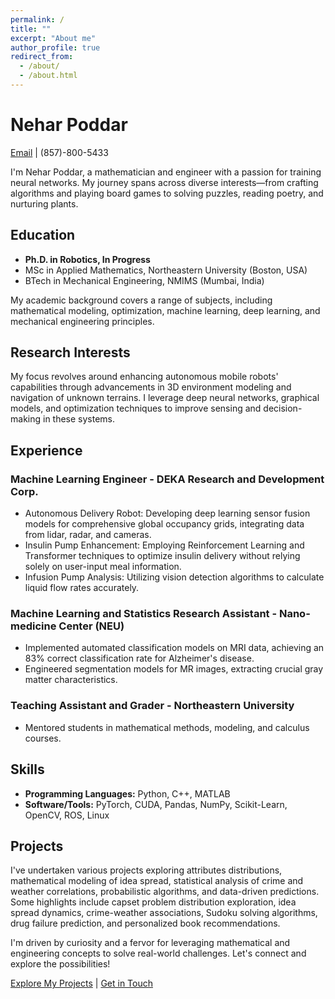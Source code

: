 ```yaml
---
permalink: /
title: ""
excerpt: "About me"
author_profile: true
redirect_from: 
  - /about/
  - /about.html
---
```

# Nehar Poddar
[Email](mailto:poddar.nehar@gmail.com) | (857)-800-5433 

I'm Nehar Poddar, a mathematician and engineer with a passion for training neural networks. My journey spans across diverse interests—from crafting algorithms and playing board games to solving puzzles, reading poetry, and nurturing plants.

## Education
- **Ph.D. in Robotics, In Progress**
- MSc in Applied Mathematics, Northeastern University (Boston, USA)
- BTech in Mechanical Engineering, NMIMS (Mumbai, India)

My academic background covers a range of subjects, including mathematical modeling, optimization, machine learning, deep learning, and mechanical engineering principles.

## Research Interests
My focus revolves around enhancing autonomous mobile robots' capabilities through advancements in 3D environment modeling and navigation of unknown terrains. I leverage deep neural networks, graphical models, and optimization techniques to improve sensing and decision-making in these systems.

## Experience
### Machine Learning Engineer - DEKA Research and Development Corp.
- Autonomous Delivery Robot: Developing deep learning sensor fusion models for comprehensive global occupancy grids, integrating data from lidar, radar, and cameras.
- Insulin Pump Enhancement: Employing Reinforcement Learning and Transformer techniques to optimize insulin delivery without relying solely on user-input meal information.
- Infusion Pump Analysis: Utilizing vision detection algorithms to calculate liquid flow rates accurately.

### Machine Learning and Statistics Research Assistant - Nano-medicine Center (NEU)
- Implemented automated classification models on MRI data, achieving an 83% correct classification rate for Alzheimer's disease.
- Engineered segmentation models for MR images, extracting crucial gray matter characteristics.

### Teaching Assistant and Grader - Northeastern University
- Mentored students in mathematical methods, modeling, and calculus courses.

## Skills
- **Programming Languages:** Python, C++, MATLAB
- **Software/Tools:** PyTorch, CUDA, Pandas, NumPy, Scikit-Learn, OpenCV, ROS, Linux

## Projects
I've undertaken various projects exploring attributes distributions, mathematical modeling of idea spread, statistical analysis of crime and weather correlations, probabilistic algorithms, and data-driven predictions. Some highlights include capset problem distribution exploration, idea spread dynamics, crime-weather associations, Sudoku solving algorithms, drug failure prediction, and personalized book recommendations.

I'm driven by curiosity and a fervor for leveraging mathematical and engineering concepts to solve real-world challenges. Let's connect and explore the possibilities!

[Explore My Projects](#projects) | [Get in Touch](mailto:poddar.nehar@gmail.com)

